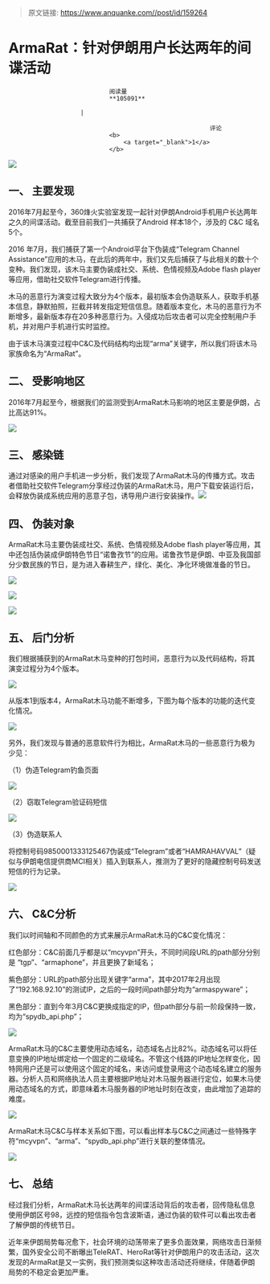 > 原文链接: https://www.anquanke.com//post/id/159264 


# ArmaRat：针对伊朗用户长达两年的间谍活动


                                阅读量   
                                **105091**
                            
                        |
                        
                                                            评论
                                <b>
                                    <a target="_blank">1</a>
                                </b>
                                                                                    



[![](https://p1.ssl.qhimg.com/t01a15ca04c4176b386.jpg)](https://p1.ssl.qhimg.com/t01a15ca04c4176b386.jpg)

## 一、 主要发现

2016年7月起至今，360烽火实验室发现一起针对伊朗Android手机用户长达两年之久的间谍活动。截至目前我们一共捕获了Android 样本18个，涉及的 C&amp;C 域名5个。

2016 年7月，我们捕获了第一个Android平台下伪装成“Telegram Channel Assistance”应用的木马，在此后的两年中，我们又先后捕获了与此相关的数十个变种。我们发现，该木马主要伪装成社交、系统、色情视频及Adobe flash player等应用，借助社交软件Telegram进行传播。

木马的恶意行为演变过程大致分为4个版本，最初版本会伪造联系人，获取手机基本信息，静默拍照，拦截并转发指定短信信息。随着版本变化，木马的恶意行为不断增多，最新版本存在20多种恶意行为。入侵成功后攻击者可以完全控制用户手机，并对用户手机进行实时监控。

由于该木马演变过程中C&amp;C及代码结构均出现“arma”关键字，所以我们将该木马家族命名为“ArmaRat”。



## 二、 受影响地区

2016年7月起至今，根据我们的监测受到ArmaRat木马影响的地区主要是伊朗，占比高达91%。

[![](https://p4.ssl.qhimg.com/t012c86c90b57c4ef22.png)](https://p4.ssl.qhimg.com/t012c86c90b57c4ef22.png)



## 三、 感染链

通过对感染的用户手机进一步分析，我们发现了ArmaRat木马的传播方式。攻击者借助社交软件Telegram分享经过伪装的ArmaRat木马，用户下载安装运行后，会释放伪装成系统应用的恶意子包，诱导用户进行安装操作。[![](https://p5.ssl.qhimg.com/t0101cdd2977218532a.png)](https://p5.ssl.qhimg.com/t0101cdd2977218532a.png)



## 四、 伪装对象

ArmaRat木马主要伪装成社交、系统、色情视频及Adobe flash player等应用，其中还包括伪装成伊朗特色节日“诺鲁孜节”的应用。诺鲁孜节是伊朗、中亚及我国部分少数民族的节日，是为进入春耕生产，绿化、美化、净化环境做准备的节日。

[![](https://p5.ssl.qhimg.com/t017b16ab8f6327b7d7.png)](https://p5.ssl.qhimg.com/t017b16ab8f6327b7d7.png)

[![](https://p2.ssl.qhimg.com/t012f0700ebc73b2a70.jpg)](https://p2.ssl.qhimg.com/t012f0700ebc73b2a70.jpg)

[![](https://p3.ssl.qhimg.com/t01331d9feb07caa950.jpg)](https://p3.ssl.qhimg.com/t01331d9feb07caa950.jpg)



## 五、 后门分析

我们根据捕获到的ArmaRat木马变种的打包时间，恶意行为以及代码结构，将其演变过程分为4个版本。

[![](https://p2.ssl.qhimg.com/t016cc48ef545b16650.png)](https://p2.ssl.qhimg.com/t016cc48ef545b16650.png)

从版本1到版本4，ArmaRat木马功能不断增多，下图为每个版本的功能的迭代变化情况。

[![](https://p2.ssl.qhimg.com/t013e115cce12e2f578.png)](https://p2.ssl.qhimg.com/t013e115cce12e2f578.png)

另外，我们发现与普通的恶意软件行为相比，ArmaRat木马的一些恶意行为极为少见：

（1）伪造Telegram钓鱼页面

[![](https://p1.ssl.qhimg.com/t01acc5a51e46a0296f.png)](https://p1.ssl.qhimg.com/t01acc5a51e46a0296f.png)

（2）窃取Telegram验证码短信

[![](https://p0.ssl.qhimg.com/t0134041c6f34b4e98e.png)](https://p0.ssl.qhimg.com/t0134041c6f34b4e98e.png)

（3）伪造联系人

将控制号码9850001333125467伪装成“Telegram”或者“HAMRAHAVVAL”（疑似与伊朗电信提供商MCI相关）插入到联系人，推测为了更好的隐藏控制号码发送短信的行为记录。

[![](https://p1.ssl.qhimg.com/t019bf2e241f9454978.png)](https://p1.ssl.qhimg.com/t019bf2e241f9454978.png)



## 六、 C&amp;C分析

我们以时间轴和不同颜色的方式来展示ArmaRat木马的C&amp;C变化情况：

红色部分：C&amp;C前面几乎都是以“mcyvpn”开头，不同时间段URL的path部分分别是 “tgp”、“armaphone”，并且更换了新域名；

紫色部分：URL的path部分出现关键字“arma”，其中2017年2月出现了“192.168.92.10”的测试IP，之后的一段时间path部分均为“armaspyware”；

黑色部分：直到今年3月C&amp;C更换成指定的IP，但path部分与前一阶段保持一致，均为“spydb_api.php”；

[![](https://p2.ssl.qhimg.com/t01e8b0980d2d808255.png)](https://p2.ssl.qhimg.com/t01e8b0980d2d808255.png)

ArmaRat木马的C&amp;C主要使用动态域名，动态域名占比82%。动态域名可以将任意变换的IP地址绑定给一个固定的二级域名。不管这个线路的IP地址怎样变化，因特网用户还是可以使用这个固定的域名，来访问或登录用这个动态域名建立的服务器。分析人员和网络执法人员主要根据IP地址对木马服务器进行定位，如果木马使用动态域名的方式，即意味着木马服务器的IP地址时刻在改变，由此增加了追踪的难度。

[![](https://p5.ssl.qhimg.com/t017ede6f5c1f1cf150.png)](https://p5.ssl.qhimg.com/t017ede6f5c1f1cf150.png)

ArmaRat木马C&amp;C与样本关系如下图，可以看出样本与C&amp;C之间通过一些特殊字符“mcyvpn”、“arma”、“spydb_api.php”进行关联的整体情况。

[![](https://p5.ssl.qhimg.com/t017b43ab0b63357fdd.png)](https://p5.ssl.qhimg.com/t017b43ab0b63357fdd.png)



## 七、 总结

经过我们分析，ArmaRat木马长达两年的间谍活动背后的攻击者，回传隐私信息使用伊朗区号98，远控的短信指令包含波斯语，通过伪装的软件可以看出攻击者了解伊朗的传统节日。

近年来伊朗局势每况愈下，社会环境的动荡带来了更多负面效果，网络攻击日渐频繁，国外安全公司不断曝出TeleRAT、HeroRat等针对伊朗用户的攻击活动，这次发现的ArmaRat是又一实例，我们预测类似这种攻击活动还将继续，伴随着伊朗局势的不稳定会更加严重。
